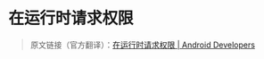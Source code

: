 # 在运行时请求权限
> 原文链接（官方翻译）：[在运行时请求权限 | Android Developers](https://developer.android.google.cn/training/permissions/requesting)

